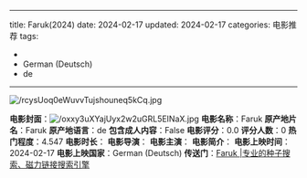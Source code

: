 
---
title: Faruk(2024)
date: 2024-02-17
updated: 2024-02-17
categories: 电影推荐
tags:

- 
- German (Deutsch)
- de
---

<img src="https://image.tmdb.org/t/p/original/rcysUoq0eWuvvTujshouneq5kCq.jpg" alt="/rcysUoq0eWuvvTujshouneq5kCq.jpg" title="/rcysUoq0eWuvvTujshouneq5kCq.jpg">

**电影封面**：<img src="https://image.tmdb.org/t/p/w200/oxxy3uXYajUyx2w2uGRL5EINaX.jpg" alt="/oxxy3uXYajUyx2w2uGRL5EINaX.jpg" title="/oxxy3uXYajUyx2w2uGRL5EINaX.jpg">
**电影名称**：Faruk
**原产地片名**：Faruk
**原产地语言**：de
**包含成人内容**：False
**电影评分**：0.0
**评分人数**：0
**热门程度**：4.547
**电影时长**：
**电影导演**：
**电影主演**：
**电影简介**：
**电影上映时间**：2024-02-17
**电影上映国家**：German (Deutsch)
**传送门**：[Faruk |专业的种子搜索、磁力链接搜索引擎](https://movie.amd794.com:2083/?search=Faruk&ordering=&mode=match_phrase&page_size=10&page=1)

